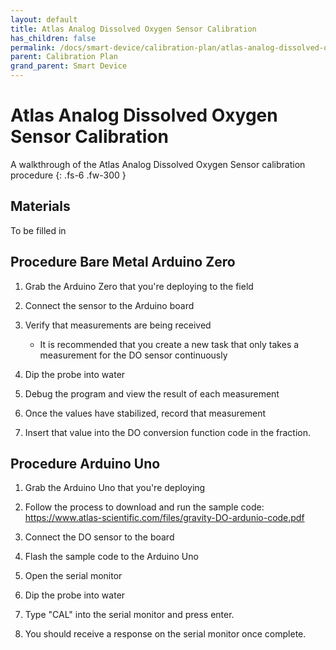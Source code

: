 ```yaml
---
layout: default
title: Atlas Analog Dissolved Oxygen Sensor Calibration
has_children: false
permalink: /docs/smart-device/calibration-plan/atlas-analog-dissolved-oxygen-sensor-calibration
parent: Calibration Plan
grand_parent: Smart Device
---
```


# Atlas Analog Dissolved Oxygen Sensor Calibration

A walkthrough of the Atlas Analog Dissolved Oxygen Sensor calibration procedure
{: .fs-6 .fw-300 }

## Materials

To be filled in

## Procedure Bare Metal Arduino Zero

1. Grab the Arduino Zero that you're deploying to the field

2. Connect the sensor to the Arduino board

3. Verify that measurements are being received

    - It is recommended that you create a new task that only takes a measurement for the DO sensor continuously

4. Dip the probe into water

6. Debug the program and view the result of each measurement

7. Once the values have stabilized, record that measurement

8. Insert that value into the DO conversion function code in the fraction.

## Procedure Arduino Uno

1. Grab the Arduino Uno that you're deploying

2. Follow the process to download and run the sample code: https://www.atlas-scientific.com/files/gravity-DO-ardunio-code.pdf

3. Connect the DO sensor to the board

4. Flash the sample code to the Arduino Uno

5. Open the serial monitor

6. Dip the probe into water

7. Type "CAL" into the serial monitor and press enter.

8. You should receive a response on the serial monitor once complete.
